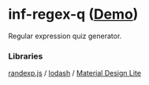 inf-regex-q ([Demo](https://abagames.github.io/inf-regex-q/index.html))
======================
Regular expression quiz generator.

### Libraries

[randexp.js](https://fent.github.io/randexp.js/) /
[lodash](https://lodash.com/) /
[Material Design Lite](https://getmdl.io/index.html)